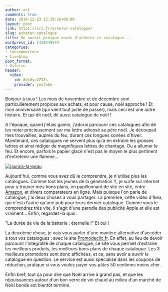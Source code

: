 ```yaml
---
author: art
comments: true
date: 2014-12-23 12:39:16+00:00
layout: post
link: https://irz.fr/acheter-catalogue/
slug: acheter-catalogue
title: On aurait presque envie d'acheter ce catalogue...
wordpress_id: 1438449544
categories:
- Consommacteur
- Liveblog
post_format:
- Galerie
header:
  video:
    id: 8dc0yzVZ3Zs
    provider: youtube
---
```


Bonjour à tous ! Les mois de novembre et de décembre sont particulièrement propices aux achats, et pour cause, noël approche ! Et mon anniversaire (qui vient tout juste de passer), mais ceci est une autre histoire. Et qui dit noël, dit aussi catalogue de noël !

A l'époque, quand j'étais gamin, j'adorai parcourir ces catalogues afin de les noter précieusement sur ma lettre adressé au père noël. Je découpait mes trouvailles, auprès du feu, durant ces longues soirées d'hiver. Maintenant, ces catalogues ne servent plus qu'à en extraire les grosses lettres et ainsi rédiger de magnifiques lettres de chantage. Ou a allumer le feu. Et encore, parfois le papier glacé n'est pas le moyen le plus pertinent d'entretenir une flamme...

[![jaurais-la-peau](https://static.irz.fr/2014/12/jaurais-la-peau-640x151.jpg)](https://irz.fr/recherche?q=jaurais-la-peau)

Aujourd'hui, comme vous avez dû le comprendre, je n'utilise plus les catalogues. Comme tout les jeunes de la génération Y, je surfe sur internet pour y trouver mes bons plans, en papillonnant de site en site, entre [Amazon](http://irz.fr/amazon/), et divers comparateurs en ligne. Mais puisque l'on parle de catalogue, j'ai deux choses à vous partager. La première, cette vidéo d'Ikea, qui n'est d'autre qu'une pub pour leurs dernier catalogue. Comme vous le comprendrez très vite, il s'agit d'une parodie des publicité Apple et elle est vraiment... Enfin, regardez-la quoi.

"La durée de vie de la batterie : éternelle !" Et oui !

La deuxième chose, je vais vous parler d'une manière alternative d'accéder à tout vos catalogues : avec le site [Promodeclic.fr](http://www.promodeclic.fr/grenoble). En effet, au lieu de devoir parcourir l'intégralité de chaque catalogue, ce site vous permet d'extraire les meilleurs produits, les meilleurs bons plans de chaque catalogue. Les 3 meilleurs promotions sont donc affichées, et ce, sans avoir a ouvrir le catalogue en question. Le service est aussi spécialisé dans les coupons de réduction, pratique si vous voulez payer vos pâtes 50 centimes moins cher.

Enfin bref, tout ça pour dire que Noël arrive à grand pas, et que les réjouissances autour d'un bon verre de vin chaud au milieu d'un marché de Noël bondé est bientôt terminé.
